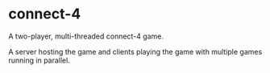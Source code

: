 # connect-4
A two-player, multi-threaded connect-4 game. 

A server hosting the game and clients playing the game with multiple games running in parallel.

